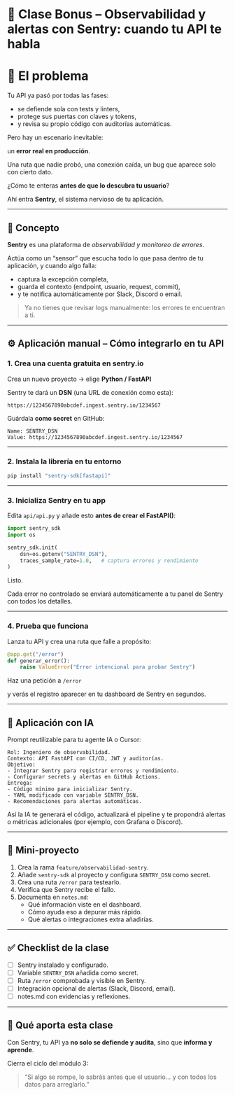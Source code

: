 # 🎯 Clase Bonus – Observabilidad y alertas con Sentry: cuando tu API te habla

# 🧩 El problema

Tu API ya pasó por todas las fases:

- se defiende sola con tests y linters,
- protege sus puertas con claves y tokens,
- y revisa su propio código con auditorías automáticas.

Pero hay un escenario inevitable:

un **error real en producción**.

Una ruta que nadie probó, una conexión caída, un bug que aparece solo con cierto dato.

¿Cómo te enteras **antes de que lo descubra tu usuario**?

Ahí entra **Sentry**, el sistema nervioso de tu aplicación.

---

## 🧠 Concepto

**Sentry** es una plataforma de *observabilidad y monitoreo de errores*.

Actúa como un “sensor” que escucha todo lo que pasa dentro de tu aplicación, y cuando algo falla:

- captura la excepción completa,
- guarda el contexto (endpoint, usuario, request, commit),
- y te notifica automáticamente por Slack, Discord o email.

> Ya no tienes que revisar logs manualmente: los errores te encuentran a ti.
> 

---

## ⚙️ Aplicación manual – Cómo integrarlo en tu API

### 1. Crea una cuenta gratuita en sentry.io

Crea un nuevo proyecto → elige **Python / FastAPI**

Sentry te dará un **DSN** (una URL de conexión como esta):

```
https://1234567890abcdef.ingest.sentry.io/1234567
```

Guárdala **como secret** en GitHub:

```
Name: SENTRY_DSN
Value: https://1234567890abcdef.ingest.sentry.io/1234567
```

---

### 2. Instala la librería en tu entorno

```bash
pip install "sentry-sdk[fastapi]"

```

---

### 3. Inicializa Sentry en tu app

Edita `api/api.py` y añade esto **antes de crear el FastAPI()**:

```python
import sentry_sdk
import os

sentry_sdk.init(
    dsn=os.getenv("SENTRY_DSN"),
    traces_sample_rate=1.0,   # captura errores y rendimiento
)

```

Listo.

Cada error no controlado se enviará automáticamente a tu panel de Sentry con todos los detalles.

---

### 4. Prueba que funciona

Lanza tu API y crea una ruta que falle a propósito:

```python
@app.get("/error")
def generar_error():
    raise ValueError("Error intencional para probar Sentry")

```

Haz una petición a `/error`

y verás el registro aparecer en tu dashboard de Sentry en segundos.

---

## 🤖 Aplicación con IA

Prompt reutilizable para tu agente IA o Cursor:

```
Rol: Ingeniero de observabilidad.
Contexto: API FastAPI con CI/CD, JWT y auditorías.
Objetivo:
- Integrar Sentry para registrar errores y rendimiento.
- Configurar secrets y alertas en GitHub Actions.
Entrega:
- Código mínimo para inicializar Sentry.
- YAML modificado con variable SENTRY_DSN.
- Recomendaciones para alertas automáticas.

```

Así la IA te generará el código, actualizará el pipeline y te propondrá alertas o métricas adicionales (por ejemplo, con Grafana o Discord).

---

## 🧪 Mini-proyecto

1. Crea la rama `feature/observabilidad-sentry`.
2. Añade `sentry-sdk` al proyecto y configura `SENTRY_DSN` como secret.
3. Crea una ruta `/error` para testearlo.
4. Verifica que Sentry recibe el fallo.
5. Documenta en `notes.md`:
    - Qué información viste en el dashboard.
    - Cómo ayuda eso a depurar más rápido.
    - Qué alertas o integraciones extra añadirías.

---

## ✅ Checklist de la clase

- [ ]  Sentry instalado y configurado.
- [ ]  Variable `SENTRY_DSN` añadida como secret.
- [ ]  Ruta `/error` comprobada y visible en Sentry.
- [ ]  Integración opcional de alertas (Slack, Discord, email).
- [ ]  notes.md con evidencias y reflexiones.

---

## 🌱 Qué aporta esta clase

Con Sentry, tu API ya **no solo se defiende y audita**, sino que **informa y aprende**.

Cierra el ciclo del módulo 3:

> “Si algo se rompe, lo sabrás antes que el usuario… y con todos los datos para arreglarlo.”
>